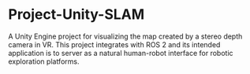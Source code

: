# Project-Unity-SLAM
A Unity Engine project for visualizing the map created by a stereo depth camera in VR. This project integrates with ROS 2 and its intended application is to server as a natural human-robot interface for robotic exploration platforms.
